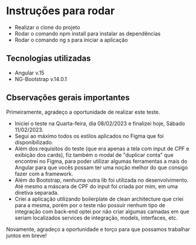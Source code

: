 # Instruções para rodar

- Realizar o clone do projeto
- Rodar o comando npm install para instalar as dependências
- Rodar o comando ng s para iniciar a aplicação

## Tecnologias utilizadas

- Angular v.15
- NG-Bootstrap v.14.0.1

## Cbservações gerais importantes
Primeiramente, agradeço a oportunidade de realizar este teste.

- Iniciei o teste na Quarta-feira, dia 08/02/2023 e finalizei hoje, Sábado 11/02/2023.
- Segui ao máximo todos os estilos aplicados no Figma que foi disponibilizado.
- Além dos requisitos do teste (que era apenas a tela com input de CPF e exibição dos cards), fiz também o modal de "duplicar conta" que encontrei no Figma, para poder utilizar algumas ferramentas a mais do Angular para que vocês possam ter uma noção melhor do que consigo fazer com a framework.
- Além do Bootstrap, nenhuma outra lib foi utilizada no desenvolvimento. Até mesmo a máscara de CPF do input foi criada por mim, em uma diretiva separada.
- Criei a aplicação utilizando boilerplate de clean architecture que criei para a mesma, porém por o teste não possuir nenhum tipo de integração com back-end optei por não criar algumas camadas em que seriam localizados services de integração, models, interfaces, etc.

Novamente, agradeço a oportunidade e torço para que possamos trabalhar juntos em breve!

